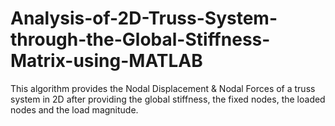 # Analysis-of-2D-Truss-System-through-the-Global-Stiffness-Matrix-using-MATLAB
This algorithm provides the Nodal Displacement &amp; Nodal Forces of a truss system in 2D after providing the global stiffness, the fixed nodes, the loaded nodes and the load magnitude.
